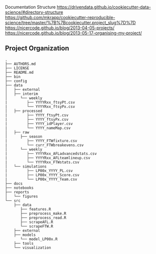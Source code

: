 
Documentation Structure
https://drivendata.github.io/cookiecutter-data-science/#directory-structure  
https://github.com/mkrapp/cookiecutter-reproducible-science/tree/master/%7B%7Bcookiecutter.project_slug%7D%7D  
https://nicercode.github.io/blog/2013-04-05-projects/  
https://nicercode.github.io/blog/2013-05-17-organising-my-project/  

Project Organization
--------------------

    .
    ├── AUTHORS.md
    ├── LICENSE
    ├── README.md
    ├── bin
    ├── config
    ├── data
    │   ├── external  
    │   ├── interim  
    │      └── weekly  
    |         ├── YYYYRxx_ftsyPt.csv  
    |         └── YYYYRxx_ftsyPx.csv         
    │   ├── processed
    |         ├── YYYY_ftsyPt.csv  
    |         ├── YYYY_ftsyPx.csv  
    |         ├── YYYY_idPlayer.csv  
    |         └── YYYY_nameMap.csv      
    │   ├── raw  
    │      ├── season
    |         ├── YYYY_FTWfixture.csv  
    |         └── curr_FTWbreakevens.csv    
    │      └── weekly  
    |         ├── YYYYRxx_AFLadvancedstats.csv  
    |         ├── YYYYRxx_AFLteamlineup.csv  
    |         └── YYYYRxx_FTWstats.csv   
    │   └── simulations 
    |         ├── LP00x_YYYY_PL.csv
    |         ├── LP00x_YYYY_Score.csv
    |         └── LP00x_YYYY_Team.csv   
    ├── docs
    ├── notebooks
    ├── reports
    │   └── figures
    └── src
        ├── data
           ├── features.R  
           ├── preprocess_make.R  
           ├── preprocess_read.R  
           ├── scrapeAFL.R            
           └── scrapeFTW.R          
        ├── external
        ├── models
           └── model_LP00x.R          
        ├── tools
        └── visualization
